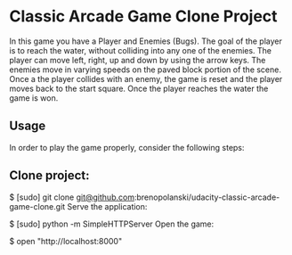 # Classic Arcade Game Clone Project

In this game you have a Player and Enemies (Bugs). The goal of the player is to reach the water, without colliding into any one of the enemies. 
The player can move left, right, up and down by using the arrow keys. The enemies move in varying speeds on the paved block portion of the scene. Once a the player collides with an enemy, 
the game is reset and the player moves back to the start square. Once the player reaches the water the game is won.

## Usage
In order to play the game properly, consider the following steps:

## Clone project:

$ [sudo] git clone git@github.com:brenopolanski/udacity-classic-arcade-game-clone.git
Serve the application:

$ [sudo] python -m SimpleHTTPServer
Open the game:

$ open "http://localhost:8000"